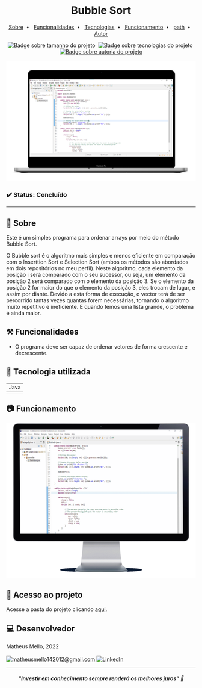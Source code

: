 <h1 align="center"> Bubble Sort </h1>

<p align="center">
    <a title="Sobre" href="#-sobre">Sobre</a>&nbsp;&nbsp;•&nbsp;&nbsp;
    <a title="Funcionalidades" href="#%EF%B8%8F-funcionalidades">Funcionalidades</a>&nbsp;&nbsp;•&nbsp;&nbsp;
    <a title="Tecnologias" href="#-tecnologia-utilizada">Tecnologias</a>&nbsp;&nbsp;•&nbsp;&nbsp;
    <a title="Funcionamento" href="#-funcionamento">Funcionamento</a>&nbsp;&nbsp;•&nbsp;&nbsp;
    <a title="path" href="#-acesso-ao-projeto">path</a>&nbsp;&nbsp;•&nbsp;&nbsp;
    <a title="Autor" href="#-desenvolvedor">Autor</a>
</p>
<div align="center">
    <img alt="Badge sobre tamanho do projeto" title="REPO SIZE - 822KB" src="https://img.shields.io/badge/REPO%20SIZE-2%2C08MB-blue"/>&nbsp;
    <img alt="Badge sobre tecnologias do projeto" title="TECNOLOGIAS - 1" src="https://img.shields.io/badge/TECNOLOGIAS-1-blue"/>&nbsp;
    <a href="https://github.com/mmmello">
        <img alt="Badge sobre autoria do projeto" title="AUTOR - MATHEUS MELLO" src="https://img.shields.io/badge/AUTOR-MATHEUS%20MELLO-brightgreen"/>
    </a>
</div>
<br/>
<div align="center">
    <img alt="Imagem do site" src="src/img/fundo_notebook.png"/>
</div>

### ✔️ Status: Concluído

<hr>

## 🔎 Sobre

Este é um simples programa para ordenar arrays por meio do método Bubble Sort.

O Bubble sort é o algoritmo mais simples e menos eficiente em comparação com o Inserttion Sort e Selection Sort (ambos os métodos são abordados em dois repositórios no meu perfil).
Neste algoritmo, cada elemento da posição i será comparado com o seu sucessor, ou seja, um elemento da posição 2 será comparado com o elemento da posição 3. Se o elemento da posição 2 for maior do que o elemento da posição 3, eles trocam de lugar, e assim por diante. Devido a esta forma de execução, o vector terá de ser percorrido tantas vezes quantas forem necessárias, tornando o algoritmo muito repetitivo e ineficiente. E quando temos uma lista grande, o problema é ainda maior.

## ⚒️ Funcionalidades

* O programa deve ser capaz de ordenar vetores de forma crescente e decrescente.

## 🚀 Tecnologia utilizada
<table>
    <tr>
        <td>Java</td>
    </tr>
</table>

## 📷 Funcionamento

<div align="center">
    <img alt="Gif do funcionamento do programa" src="src/img/funcionamento.gif"/>
</div>

## 📂 Acesso ao projeto 

Acesse a pasta do projeto clicando <a href="https://github.com/mmmello/Bubble-Sort/tree/main/src">aqui</a>.

## 💻 Desenvolvedor
Matheus Mello, 2022
<br/>
<br/>
<a href = "mailto:matheusmello142012@gmail.com" target="_blank">
      <img title="matheusmello142012@gmail.com" src="https://img.shields.io/badge/Gmail-D14836?style=for-the-badge&logo=gmail&logoColor=white">
</a>
<a href = "https://www.linkedin.com/in/matheus-mello-da-silva/" target="_blank">
    <img title="LinkedIn" alt="LinkedIn" src="https://img.shields.io/badge/LinkedIn-0077B5?style=for-the-badge&logo=linkedin&logoColor=white"/>
</a>

<hr>

<i><h4 align="center">"Investir em conhecimento sempre renderá os melhores juros" 💭</h4></i>